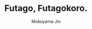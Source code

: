 --- 
slug: "futago-futagokoro"
title: "Futago, Futagokoro."
publishdate: "2018-12-28"
src: "https://365manga.net/manga/futago-futagokoro"
author: "Mokoyama Jin"
image: "https://data.365manga.net/images/thumbnails/32643-futago-futagokoro.jpg"
tags: ["Drama","Romance","School life","Seinen"]
chapters: ["Chapter 1: Their Blissful Days"]
chapterlinks: ["https://365manga.net/futago-futagokoro/chapter-1.html"]
description: "It's the ultimate romantic comedy of a non-riajuu boy and two polar opposite sisters!
Haruta is going out with a shy beauty, Mafuyu. While he's distressed over being unable to even hold hands, he was able to enjoy youth with his girlfriend for the first time in his life. However, having encountered Mafuyu's devilish twin sister who's the extreme opposite of her, his happy days are coming to an end!?"
---